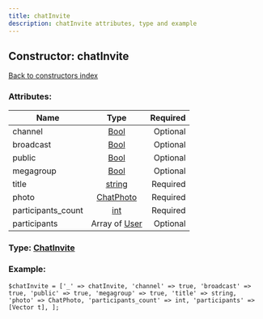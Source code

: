 ```yaml
---
title: chatInvite
description: chatInvite attributes, type and example
---
```

## Constructor: chatInvite  
[Back to constructors index](index.md)



### Attributes:

| Name     |    Type       | Required |
|----------|:-------------:|---------:|
|channel|[Bool](../types/Bool.md) | Optional|
|broadcast|[Bool](../types/Bool.md) | Optional|
|public|[Bool](../types/Bool.md) | Optional|
|megagroup|[Bool](../types/Bool.md) | Optional|
|title|[string](../types/string.md) | Required|
|photo|[ChatPhoto](../types/ChatPhoto.md) | Required|
|participants\_count|[int](../types/int.md) | Required|
|participants|Array of [User](../types/User.md) | Optional|



### Type: [ChatInvite](../types/ChatInvite.md)


### Example:

```
$chatInvite = ['_' => chatInvite, 'channel' => true, 'broadcast' => true, 'public' => true, 'megagroup' => true, 'title' => string, 'photo' => ChatPhoto, 'participants_count' => int, 'participants' => [Vector t], ];
```